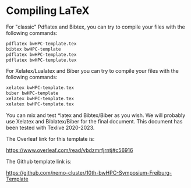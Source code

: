# Compiling LaTeX

For "classic" Pdflatex and Bibtex, you can try to compile your files with the following commands:

```bash
pdflatex bwHPC-template.tex
bibtex bwHPC-template
pdflatex bwHPC-template.tex
pdflatex bwHPC-template.tex
```

For Xelatex/Lualatex and Biber you can try to compile your files with the following commands:
```bash
xelatex bwHPC-template.tex
biber bwHPC-template
xelatex bwHPC-template.tex
xelatex bwHPC-template.tex
```

You can mix and test *latex and Bibtex/Biber as you wish.
We will probably use Xelatex and Biblatex/Biber for the final document.
This document has been tested with Texlive 2020-2023.

The Overleaf link for this template is:

https://www.overleaf.com/read/vbdzmrfjrntj#c56916

The Github template link is:

https://github.com/nemo-cluster/10th-bwHPC-Symposium-Freiburg-Template
